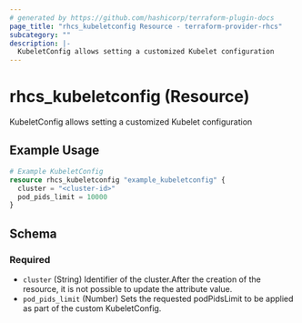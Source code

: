 ```yaml
---
# generated by https://github.com/hashicorp/terraform-plugin-docs
page_title: "rhcs_kubeletconfig Resource - terraform-provider-rhcs"
subcategory: ""
description: |-
  KubeletConfig allows setting a customized Kubelet configuration
---
```


# rhcs_kubeletconfig (Resource)

KubeletConfig allows setting a customized Kubelet configuration

## Example Usage

```terraform
# Example KubeletConfig
resource rhcs_kubeletconfig "example_kubeletconfig" {
  cluster = "<cluster-id>"
  pod_pids_limit = 10000
}
```

<!-- schema generated by tfplugindocs -->
## Schema

### Required

- `cluster` (String) Identifier of the cluster.After the creation of the resource, it is not possible to update the attribute value.
- `pod_pids_limit` (Number) Sets the requested podPidsLimit to be applied as part of the custom KubeletConfig.
